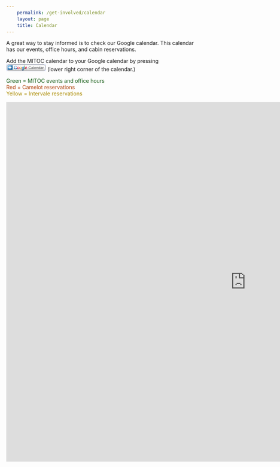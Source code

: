 ```yaml
---
    permalink: /get-involved/calendar
    layout: page
    title: Calendar
---
```


A great way to stay informed is to check our Google calendar. This calendar has our events, office hours, and cabin reservations.

Add the MITOC calendar to your Google calendar by pressing ![Google calendar logo](/images/calendar/googleplus.png) (lower right corner of the calendar.)

<span style="color:#125A12;">Green = MITOC events and office hours</span>  
<span style="color:#B1440E;">Red = Camelot reservations</span>  
<span style="color:#AB8B00;">Yellow = Intervale reservations</span>

<div class="embed-responsive embed-responsive-16by9">
    <iframe src="https://www.google.com/calendar/embed?showTitle=0&amp;showPrint=0&amp;height=480&amp;wkst=2&amp;bgcolor=%23FFFFFF&amp;
    src=nf2filjvmi1s2kipeo5pahr56c%40group.calendar.google.com&amp;color=%23125A12&amp;
    src=hpmvtpt13cgsnjkh0lie228r3g%40group.calendar.google.com&amp;color=%23B1440E&amp;
    src=03qna0288hjuolh6tnb0cjifpo%40group.calendar.google.com&amp;color=%23AB8B00&amp;
    ctz=America%2FNew_York" style=" border-width:0 " width="1280" height="960" frameborder="0" scrolling="no">
    </iframe>
</div>
